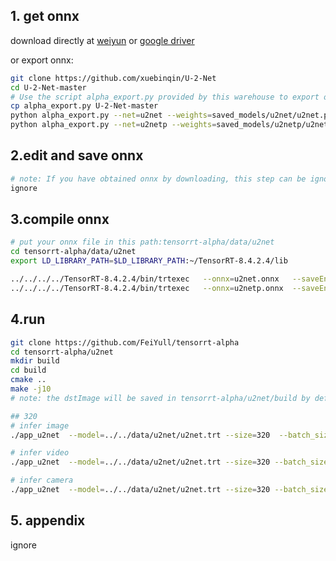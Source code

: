## 1. get onnx
download directly at [weiyun](https://share.weiyun.com/3T3mZKBm) or [google driver](https://drive.google.com/drive/folders/1-8phZHkx_Z274UVqgw6Ma-6u5AKmqCOv)

or export onnx:
```bash
git clone https://github.com/xuebinqin/U-2-Net
cd U-2-Net-master
# Use the script alpha_export.py provided by this warehouse to export onnx
cp alpha_export.py U-2-Net-master
python alpha_export.py --net=u2net --weights=saved_models/u2net/u2net.pth
python alpha_export.py --net=u2netp --weights=saved_models/u2netp/u2netp.pth
```
## 2.edit and save onnx
```bash
# note: If you have obtained onnx by downloading, this step can be ignored
ignore
```
## 3.compile onnx
```bash
# put your onnx file in this path:tensorrt-alpha/data/u2net
cd tensorrt-alpha/data/u2net
export LD_LIBRARY_PATH=$LD_LIBRARY_PATH:~/TensorRT-8.4.2.4/lib

../../../../TensorRT-8.4.2.4/bin/trtexec   --onnx=u2net.onnx   --saveEngine=u2net.trt   --buildOnly --minShapes=images:1x3x320x320 --optShapes=images:4x3x320x320 --maxShapes=images:8x3x320x320
../../../../TensorRT-8.4.2.4/bin/trtexec   --onnx=u2netp.onnx  --saveEngine=u2netp.trt  --buildOnly --minShapes=images:1x3x320x320 --optShapes=images:4x3x320x320 --maxShapes=images:8x3x320x320
```
## 4.run
```bash
git clone https://github.com/FeiYull/tensorrt-alpha
cd tensorrt-alpha/u2net
mkdir build
cd build
cmake ..
make -j10
# note: the dstImage will be saved in tensorrt-alpha/u2net/build by default

## 320
# infer image
./app_u2net  --model=../../data/u2net/u2net.trt --size=320  --batch_size=1  --img=../../data/sailboat3.jpg  --show --savePath

# infer video
./app_u2net  --model=../../data/u2net/u2net.trt --size=320 --batch_size=8  --video=../../data/people.mp4  --show --savePath=../

# infer camera
./app_u2net  --model=../../data/u2net/u2net.trt --size=320 --batch_size=4  --cam_id=0  --show
```
## 5. appendix
ignore